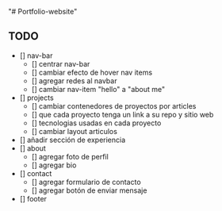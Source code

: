 "# Portfolio-website"

## TODO

- [] nav-bar
    - [] centrar nav-bar
    - [] cambiar efecto de hover nav items
    - [] agregar redes al navbar
    - [] cambiar nav-item "hello" a "about me" 
- [] projects
    - [] cambiar contenedores de proyectos por articles
    - [] que cada proyecto tenga un link a su repo y sitio web
    - [] tecnologias usadas en cada proyecto
    - [] cambiar layout articulos
- [] añadir sección de experiencia
- [] about
    - [] agregar foto de perfil
    - [] agregar bio
- [] contact
    - [] agregar formulario de contacto
    - [] agregar botón de enviar mensaje
- [] footer